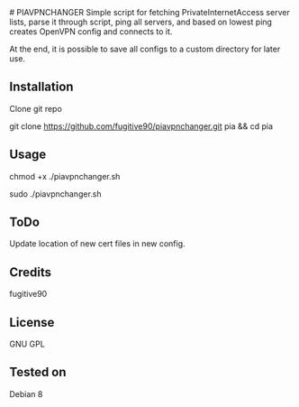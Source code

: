 <snippet>
  <content>
# PIAVPNCHANGER
Simple script for fetching PrivateInternetAccess server lists, parse it through script, ping all servers, and based on lowest ping 
creates OpenVPN config and connects to it.

At the end, it is possible to save all configs to a custom directory for later use.

## Installation
Clone git repo 

git clone https://github.com/fugitive90/piavpnchanger.git pia &&  cd pia

## Usage

chmod +x ./piavpnchanger.sh

sudo ./piavpnchanger.sh

## ToDo
Update location of new cert files in new config.
## Credits
fugitive90
## License

GNU GPL

## Tested on
Debian 8
</content>
</snippet>